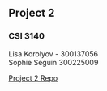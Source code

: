 ## Project 2
### CSI 3140

Lisa Korolyov - 300137056 \
Sophie Seguin 300225009

[Project 2 Repo](https://github.com/lisakorolyov/yatzy.git)
